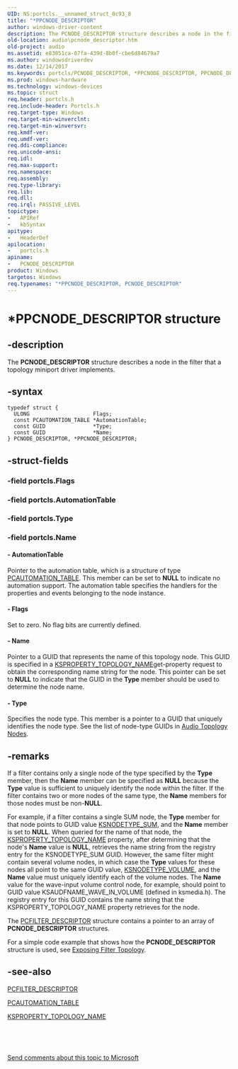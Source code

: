 ```yaml
---
UID: NS:portcls.__unnamed_struct_0c93_8
title: "*PPCNODE_DESCRIPTOR"
author: windows-driver-content
description: The PCNODE_DESCRIPTOR structure describes a node in the filter that a topology miniport driver implements.
old-location: audio\pcnode_descriptor.htm
old-project: audio
ms.assetid: e83051ca-07fa-439d-8b0f-cbe6d84679a7
ms.author: windowsdriverdev
ms.date: 12/14/2017
ms.keywords: portcls/PCNODE_DESCRIPTOR, *PPCNODE_DESCRIPTOR, PPCNODE_DESCRIPTOR, audpc-struct_275973f3-8db9-4b2c-ad30-e375b5e69656.xml, PPCNODE_DESCRIPTOR structure pointer [Audio Devices], portcls/PPCNODE_DESCRIPTOR, PCNODE_DESCRIPTOR structure [Audio Devices], audio.pcnode_descriptor, PCNODE_DESCRIPTOR
ms.prod: windows-hardware
ms.technology: windows-devices
ms.topic: struct
req.header: portcls.h
req.include-header: Portcls.h
req.target-type: Windows
req.target-min-winverclnt: 
req.target-min-winversvr: 
req.kmdf-ver: 
req.umdf-ver: 
req.ddi-compliance: 
req.unicode-ansi: 
req.idl: 
req.max-support: 
req.namespace: 
req.assembly: 
req.type-library: 
req.lib: 
req.dll: 
req.irql: PASSIVE_LEVEL
topictype:
-	APIRef
-	kbSyntax
apitype:
-	HeaderDef
apilocation:
-	portcls.h
apiname:
-	PCNODE_DESCRIPTOR
product: Windows
targetos: Windows
req.typenames: "*PPCNODE_DESCRIPTOR, PCNODE_DESCRIPTOR"
---
```


# *PPCNODE_DESCRIPTOR structure


## -description


The <b>PCNODE_DESCRIPTOR</b> structure describes a node in the filter that a topology miniport driver implements.


## -syntax


````
typedef struct {
  ULONG                    Flags;
  const PCAUTOMATION_TABLE *AutomationTable;
  const GUID               *Type;
  const GUID               *Name;
} PCNODE_DESCRIPTOR, *PPCNODE_DESCRIPTOR;
````


## -struct-fields




### -field portcls.Flags

 


### -field portcls.AutomationTable

 


### -field portcls.Type

 


### -field portcls.Name

 



#### - AutomationTable

Pointer to the automation table, which is a structure of type <a href="..\portcls\ns-portcls-__unnamed_struct_0c93_6.md">PCAUTOMATION_TABLE</a>. This member can be set to <b>NULL</b> to indicate no automation support. The automation table specifies the handlers for the properties and events belonging to the node instance.


#### - Flags

Set to zero. No flag bits are currently defined.


#### - Name

Pointer to a GUID that represents the name of this topology node. This GUID is specified in a <a href="https://msdn.microsoft.com/library/windows/hardware/ff565809">KSPROPERTY_TOPOLOGY_NAME</a>get-property request to obtain the corresponding name string for the node. This pointer can be set to <b>NULL</b> to indicate that the GUID in the <b>Type</b> member should be used to determine the node name.


#### - Type

Specifies the node type. This member is a pointer to a GUID that uniquely identifies the node type. See the list of node-type GUIDs in <a href="https://msdn.microsoft.com/library/windows/hardware/ff536219">Audio Topology Nodes</a>.


## -remarks


If a filter contains only a single node of the type specified by the <b>Type</b> member, then the <b>Name</b> member can be specified as <b>NULL</b> because the <b>Type</b> value is sufficient to uniquely identify the node within the filter. If the filter contains two or more nodes of the same type, the <b>Name</b> members for those nodes must be non-<b>NULL</b>.

For example, if a filter contains a single SUM node, the <b>Type</b> member for that node points to GUID value <a href="https://msdn.microsoft.com/library/windows/hardware/ff537196">KSNODETYPE_SUM</a>, and the <b>Name</b> member is set to <b>NULL</b>. When queried for the name of that node, the <a href="https://msdn.microsoft.com/library/windows/hardware/ff565809">KSPROPERTY_TOPOLOGY_NAME</a> property, after determining that the node's <b>Name</b> value is <b>NULL</b>, retrieves the name string from the registry entry for the KSNODETYPE_SUM GUID. However, the same filter might contain several volume nodes, in which case the <b>Type</b> values for these nodes all point to the same GUID value, <a href="https://msdn.microsoft.com/library/windows/hardware/ff537208">KSNODETYPE_VOLUME</a>, and the <b>Name</b> value must uniquely identify each of the volume nodes. The <b>Name</b> value for the wave-input volume control node, for example, should point to GUID value KSAUDFNAME_WAVE_IN_VOLUME (defined in ksmedia.h). The registry entry for this GUID contains the name string that the KSPROPERTY_TOPOLOGY_NAME property retrieves for the node.

The <a href="..\portcls\ns-portcls-__unnamed_struct_0c93_9.md">PCFILTER_DESCRIPTOR</a> structure contains a pointer to an array of <b>PCNODE_DESCRIPTOR</b> structures.

For a simple code example that shows how the <b>PCNODE_DESCRIPTOR</b> structure is used, see <a href="https://msdn.microsoft.com/bf791f40-b2fb-48fe-8350-3b926db4ead7">Exposing Filter Topology</a>.



## -see-also

<a href="..\portcls\ns-portcls-__unnamed_struct_0c93_9.md">PCFILTER_DESCRIPTOR</a>

<a href="..\portcls\ns-portcls-__unnamed_struct_0c93_6.md">PCAUTOMATION_TABLE</a>

<a href="https://msdn.microsoft.com/library/windows/hardware/ff565809">KSPROPERTY_TOPOLOGY_NAME</a>

 

 

<a href="mailto:wsddocfb@microsoft.com?subject=Documentation%20feedback [audio\audio]:%20PCNODE_DESCRIPTOR structure%20 RELEASE:%20(12/14/2017)&amp;body=%0A%0APRIVACY STATEMENT%0A%0AWe use your feedback to improve the documentation. We don't use your email address for any other purpose, and we'll remove your email address from our system after the issue that you're reporting is fixed. While we're working to fix this issue, we might send you an email message to ask for more info. Later, we might also send you an email message to let you know that we've addressed your feedback.%0A%0AFor more info about Microsoft's privacy policy, see http://privacy.microsoft.com/en-us/default.aspx." title="Send comments about this topic to Microsoft">Send comments about this topic to Microsoft</a>

